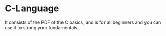 # C-Language
It consists of the PDF of the C basics, and is for all beginners and you can use it to strong your fundamentals.
